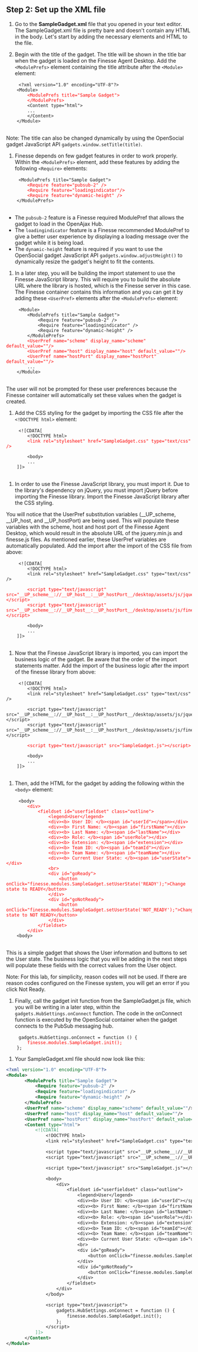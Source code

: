 ## Step 2: Set up the XML file

1. Go to the **SampleGadget.xml** file that you opened in your text editor. The SampleGadget.xml file is pretty bare and doesn't contain any HTML in the body. Let's start by adding the necessary elements and HTML to the file.

1. Begin with the title of the gadget. The title will be shown in the title bar when the gadget is loaded on the Finesse Agent Desktop. Add the `<ModulePrefs>` element containing the title attribute after the `<Module>` element:

 <pre>
    <code class="lang-none">&lt;?xml version="1.0" encoding="UTF-8"?&gt;
    &lt;Module&gt;
        <span style="color:red">&lt;ModulePrefs title="Sample Gadget"&gt;
        &lt;/ModulePrefs&gt;</span>
        &lt;Content type="html"&gt;
        ...
        &lt;/Content&gt;
    &lt;/Module&gt;</code>
 </pre>

 Note: The title can also be changed dynamically by using the OpenSocial gadget JavaScript API `gadgets.window.setTitle(title)`.

1. Finesse depends on few gadget features in order to work properly. Within the `<ModulePrefs>` element, add these features by adding the following `<Require>` elements:

 <pre>
    <code class="lang-none">&lt;ModulePrefs title="Sample Gadget"&gt;
        <span style="color:red">&lt;Require feature="pubsub-2" /&gt;
        &lt;Require feature="loadingindicator"/&gt;
        &lt;Require feature="dynamic-height" /&gt;</span>
    &lt;/ModulePrefs&gt;</code>
 </pre>

 * The `pubsub-2` feature is a Finesse required ModulePref that allows the gadget to load in the OpenAjax Hub.
 * The `loadingindicator` feature is a Finesse recommended ModulePref to give a better user experience by displaying a loading message over the gadget while it is being load.
 * The `dynamic-height` feature is required if you want to use the OpenSocial gadget JavaScript API `gadgets.window.adjustHeight()` to dynamically resize the gadget's height to fit the contents.

1. In a later step, you will be building the import statement to use the Finesse JavaScript library. This will require you to build the absolute URL where the library is hosted, which is the Finesse server in this case. The Finesse container contains this information and you can get it by adding these `<UserPref>` elements after the `<ModulePrefs>` element:

 <pre>
    <code class="lang-none">&lt;Module&gt;
        &lt;ModulePrefs title="Sample Gadget"&gt;
            &lt;Require feature="pubsub-2" /&gt;
            &lt;Require feature="loadingindicator" /&gt;
            &lt;Require feature="dynamic-height" /&gt;
        &lt;/ModulePrefs&gt;
        <span style="color:red">&lt;UserPref name="scheme" display_name="scheme" default_value=""/&gt;
        &lt;UserPref name="host" display_name="host" default_value=""/&gt;
        &lt;UserPref name="hostPort" display_name="hostPort" default_value=""/&gt;</span>
        ...
    &lt;/Module&gt;</code>
 </pre>

 The user will not be prompted for these user preferences because the Finesse container will automatically set these values when the gadget is created.

1. Add the CSS styling for the gadget by importing the CSS file after the `<!DOCTYPE html>` element:

 <pre>
    <code class="lang-none">&lt;![CDATA[
        &lt;!DOCTYPE html&gt;
        <span style="color:red">&lt;link rel="stylesheet" href="SampleGadget.css" type="text/css" /&gt;</span>

        &lt;body&gt;
        ...
    ]]></code>
 </pre>

1. In order to use the Finesse JavaScript library, you must import it. Due to the library's dependency on jQuery, you must import jQuery before importing the Finesse library. Import the Finesse JavaScript library after the CSS styling.

 You will notice that the UserPref substitution variables (\_\_UP\_scheme, \_\_UP\_host, and \_\_UP\_hostPort) are being used. This will populate these variables with the scheme, host and host port of the Finesse Agent Desktop, which would result in the absolute URL of the jquery.min.js and finesse.js files. As mentioned earlier, these UserPref variables are automatically populated. Add the import after the import of the CSS file from above:

 <pre>
    <code class="lang-none">&lt;![CDATA[
        &lt;!DOCTYPE html&gt;
        &lt;link rel="stylesheet" href="SampleGadget.css" type="text/css" /&gt;

        <span style="color:red">&lt;script type="text/javascript" src="__UP_scheme__://__UP_host__:__UP_hostPort__/desktop/assets/js/jquery.min.js"&gt;&lt;/script&gt;
        &lt;script type="text/javascript" src="__UP_scheme__://__UP_host__:__UP_hostPort__/desktop/assets/js/finesse.js"&gt;&lt;/script&gt;</span>

        &lt;body&gt;
        ...
    ]]></code>
 </pre>

1. Now that the Finesse JavaScript library is imported, you can import the business logic of the gadget. Be aware that the order of the import statements matter. Add the import of the business logic after the import of the finesse library from above:

 <pre>
    <code class="lang-none">&lt;![CDATA[
        &lt;!DOCTYPE html&gt;
        &lt;link rel="stylesheet" href="SampleGadget.css" type="text/css" /&gt;

        &lt;script type="text/javascript" src="__UP_scheme__://__UP_host__:__UP_hostPort__/desktop/assets/js/jquery.min.js"&gt;&lt;/script&gt;
        &lt;script type="text/javascript" src="__UP_scheme__://__UP_host__:__UP_hostPort__/desktop/assets/js/finesse.js"&gt;&lt;/script&gt;

        <span style="color:red">&lt;script type="text/javascript" src="SampleGadget.js"&gt;&lt;/script&gt;</span>

        &lt;body&gt;
        ...
    ]]></code>
 </pre>

1. Then, add the HTML for the gadget by adding the following within the `<body>` element:

 <pre>
    <code class="lang-none">&lt;body&gt;
        <span style="color:red">&lt;div&gt;
            &lt;fieldset id="userfieldset" class="outline"&gt;
                &lt;legend&gt;User&lt;/legend&gt;
                &lt;div&gt;&lt;b&gt; User ID: &lt;/b&gt;&lt;span id="userId"&gt;&lt;/span&gt;&lt;/div&gt;
                &lt;div&gt;&lt;b&gt; First Name: &lt;/b&gt;&lt;span id="firstName"&gt;&lt;/div&gt;
                &lt;div&gt;&lt;b&gt; Last Name: &lt;/b&gt;&lt;span id="lastName"&gt;&lt;/div&gt;
                &lt;div&gt;&lt;b&gt; Role: &lt;/b&gt;&lt;span id="userRole"&gt;&lt;/div&gt;
                &lt;div&gt;&lt;b&gt; Extension: &lt;/b&gt;&lt;span id="extension"&gt;&lt;/div&gt;
                &lt;div&gt;&lt;b&gt; Team ID: &lt;/b&gt;&lt;span id="teamId"&gt;&lt;/div&gt;
                &lt;div&gt;&lt;b&gt; Team Name: &lt;/b&gt;&lt;span id="teamName"&gt;&lt;/div&gt;
                &lt;div&gt;&lt;b&gt; Current User State: &lt;/b&gt;&lt;span id="userState"&gt;&lt;/div&gt;
                &lt;br&gt;
                &lt;div id="goReady"&gt;
                    &lt;button onClick="finesse.modules.SampleGadget.setUserState('READY');"&gt;Change state to READY&lt;/button&gt;
                &lt;/div&gt;
                &lt;div id="goNotReady"&gt;
                    &lt;button onClick="finesse.modules.SampleGadget.setUserState('NOT_READY');"&gt;Change state to NOT READY&lt;/button&gt;
                &lt;/div&gt;
            &lt;/fieldset&gt;
        &lt;/div&gt;</span>
    &lt;body&gt;</code>
 </pre>

 This is a simple gadget that shows the User information and buttons to set the User state. The business logic that you will be adding in the next steps will populate these fields with the correct values from the User object.

 Note: For this lab, for simplicity, reason codes will not be used. If there are reason codes configured on the Finesse system, you will get an error if you click Not Ready.

1. Finally, call the gadget init function from the SampleGadget.js file, which you will be writing in a later step, within the `gadgets.HubSettings.onConnect` function. The code in the onConnect function is executed by the OpenSocial container when the gadget connects to the PubSub messaging hub.

 <pre>
    <code class="lang-none">gadgets.HubSettings.onConnect = function () {
        <span style="color:red">finesse.modules.SampleGadget.init();</span>
    };</code>
</pre>

1. Your SampleGadget.xml file should now look like this:

 ```xml
<?xml version="1.0" encoding="UTF-8"?>
<Module>
        <ModulePrefs title="Sample Gadget">
            <Require feature="pubsub-2" />
            <Require feature="loadingindicator" />
            <Require feature="dynamic-height" />
        </ModulePrefs>
        <UserPref name="scheme" display_name="scheme" default_value=""/>
        <UserPref name="host" display_name="host" default_value=""/>
        <UserPref name="hostPort" display_name="hostPort" default_value=""/>
        <Content type="html">
            <![CDATA[
                <!DOCTYPE html>
                <link rel="stylesheet" href="SampleGadget.css" type="text/css" />

                <script type="text/javascript" src="__UP_scheme__://__UP_host__:__UP_hostPort__/desktop/assets/js/jquery.min.js"></script>
                <script type="text/javascript" src="__UP_scheme__://__UP_host__:__UP_hostPort__/desktop/assets/js/finesse.js"></script>

                <script type="text/javascript" src="SampleGadget.js"></script>

                <body>
                    <div>
                        <fieldset id="userfieldset" class="outline">
                            <legend>User</legend>
                            <div><b> User ID: </b><span id="userId"></span></div>
                            <div><b> First Name: </b><span id="firstName"></div>
                            <div><b> Last Name: </b><span id="lastName"></div>
                            <div><b> Role: </b><span id="userRole"></div>
                            <div><b> Extension: </b><span id="extension"></div>
                            <div><b> Team ID: </b><span id="teamId"></div>
                            <div><b> Team Name: </b><span id="teamName"></div>
                            <div><b> Current User State: </b><span id="userState"></div>
                            <br>
                            <div id="goReady">
                                <button onClick="finesse.modules.SampleGadget.setUserState('READY');">Change state to READY</button>
                            </div>
                            <div id="goNotReady">
                                <button onClick="finesse.modules.SampleGadget.setUserState('NOT_READY');">Change state to NOT READY</button>
                            </div>
                        </fieldset>
                    </div>
                </body>

                <script type="text/javascript">
                    gadgets.HubSettings.onConnect = function () {
                        finesse.modules.SampleGadget.init();
                    };
                </script>
            ]]>
        </Content>
</Module>
```
